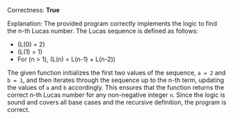 Correctness: **True**

Explanation: The provided program correctly implements the logic to find the n-th Lucas number. The Lucas sequence is defined as follows:
- \(L(0) = 2\)
- \(L(1) = 1\)
- For \(n > 1\), \(L(n) = L(n-1) + L(n-2)\)

The given function initializes the first two values of the sequence, `a = 2` and `b = 1`, and then iterates through the sequence up to the n-th term, updating the values of `a` and `b` accordingly. This ensures that the function returns the correct n-th Lucas number for any non-negative integer `n`. Since the logic is sound and covers all base cases and the recursive definition, the program is correct.